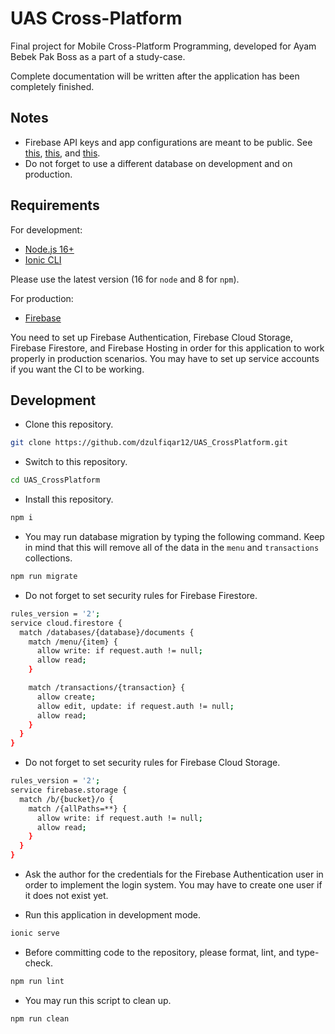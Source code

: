 # UAS Cross-Platform

Final project for Mobile Cross-Platform Programming, developed for Ayam Bebek Pak Boss as a part of a study-case.

Complete documentation will be written after the application has been completely finished.

## Notes

- Firebase API keys and app configurations are meant to be public. See [this](https://stackoverflow.com/questions/52100690/should-i-hide-firebase-api-keys-into-backend-not-due-to-data-security-but-proje), [this](https://stackoverflow.com/questions/61600373/what-is-the-best-way-to-secure-firebase-api-keys-in-a-react-app-so-it-is-not-acc), and [this](https://medium.com/@devesu/how-to-secure-your-firebase-project-even-when-your-api-key-is-publicly-available-a462a2a58843).
- Do not forget to use a different database on development and on production.

## Requirements

For development:

- [Node.js 16+](https://nodejs.org/en/)
- [Ionic CLI](https://ionicframework.com/docs/cli)

Please use the latest version (16 for `node` and 8 for `npm`).

For production:

- [Firebase](https://firebase.google.com)

You need to set up Firebase Authentication, Firebase Cloud Storage, Firebase Firestore, and Firebase Hosting in order for this application to work properly in production scenarios. You may have to set up service accounts if you want the CI to be working.

## Development

- Clone this repository.

```bash
git clone https://github.com/dzulfiqar12/UAS_CrossPlatform.git
```

- Switch to this repository.

```bash
cd UAS_CrossPlatform
```

- Install this repository.

```bash
npm i
```

- You may run database migration by typing the following command. Keep in mind that this will remove all of the data in the `menu` and `transactions` collections.

```bash
npm run migrate
```

- Do not forget to set security rules for Firebase Firestore.

```bash
rules_version = '2';
service cloud.firestore {
  match /databases/{database}/documents {
    match /menu/{item} {
      allow write: if request.auth != null;
      allow read;
    }

    match /transactions/{transaction} {
      allow create;
      allow edit, update: if request.auth != null;
      allow read;
    }
  }
}
```

- Do not forget to set security rules for Firebase Cloud Storage.

```bash
rules_version = '2';
service firebase.storage {
  match /b/{bucket}/o {
    match /{allPaths=**} {
      allow write: if request.auth != null;
      allow read;
    }
  }
}
```

- Ask the author for the credentials for the Firebase Authentication user in order to implement the login system. You may have to create one user if it does not exist yet.

- Run this application in development mode.

```bash
ionic serve
```

- Before committing code to the repository, please format, lint, and type-check.

```bash
npm run lint
```

- You may run this script to clean up.

```bash
npm run clean
```

